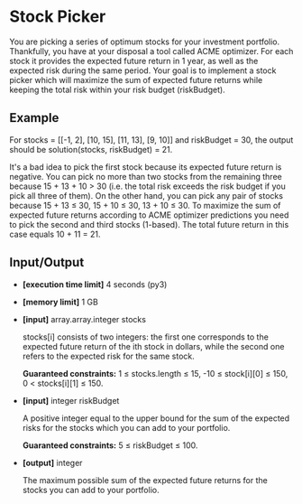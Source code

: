# Stock Picker

You are picking a series of optimum stocks for your investment portfolio. Thankfully, you have at your disposal a tool called ACME optimizer. For each stock it provides the expected future return in 1 year, as well as the expected risk during the same period. Your goal is to implement a stock picker which will maximize the sum of expected future returns while keeping the total risk within your risk budget (riskBudget).

## Example

For stocks = [[-1, 2], [10, 15], [11, 13], [9, 10]] and riskBudget = 30, the output should be solution(stocks, riskBudget) = 21.

It's a bad idea to pick the first stock because its expected future return is negative. You can pick no more than two stocks from the remaining three because 15 + 13 + 10 > 30 (i.e. the total risk exceeds the risk budget if you pick all three of them). On the other hand, you can pick any pair of stocks because 15 + 13 ≤ 30, 15 + 10 ≤ 30, 13 + 10 ≤ 30. To maximize the sum of expected future returns according to ACME optimizer predictions you need to pick the second and third stocks (1-based). The total future return in this case equals 10 + 11 = 21.

## Input/Output

- **[execution time limit]** 4 seconds (py3)
  
- **[memory limit]** 1 GB
  
- **[input]** array.array.integer stocks
  
  stocks[i] consists of two integers: the first one corresponds to the expected future return of the ith stock in dollars, while the second one refers to the expected risk for the same stock. 
  
  **Guaranteed constraints:**
  1 ≤ stocks.length ≤ 15, 
  -10 ≤ stock[i][0] ≤ 150, 
  0 < stocks[i][1] ≤ 150.
  
- **[input]** integer riskBudget
  
  A positive integer equal to the upper bound for the sum of the expected risks for the stocks which you can add to your portfolio.

  **Guaranteed constraints:**
  5 ≤ riskBudget ≤ 100.
  
- **[output]** integer

  The maximum possible sum of the expected future returns for the stocks you can add to your portfolio.